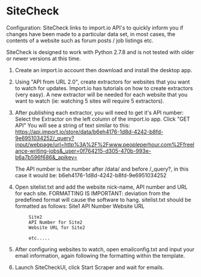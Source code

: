 # SiteCheck
Configuration:
SiteCheck links to import.io API's to quickly inform you if changes have been made to a particular data set, in most cases, the contents of a website such as forum posts / job listings etc.

SiteCheck is designed to work with Python 2.7.8 and is not tested with older or newer versions at this time.

1) Create an import.io account then download and install the desktop app.

2) Using "API from URL 2.0", create extractors for websites that you want to watch for updates. Import.io has tutorials on how to create extractors (very easy). A new extractor will be needed for each website that you want to watch (ie: watching 5 sites will require 5 extractors).

3) After publishing each extractor, you will need to get it's API number:
	Select the Extractor on the left column of the import.io app.
	Click "GET API"
	You will see a string of text similar to this:
		https://api.import.io/store/data/b6eh4176-1d8d-4242-b8fd-9e6951034252/_query?input/webpage/url=http%3A%2F%2Fwww.peopleperhour.com%2Ffreelance-writing-jobs&_user=0f764215-d305-470b-993e-b6a7b596f686&_apikey=
		
	The API number is the number after /data/ and before /_query?, in this case it would be: b6eh4176-1d8d-4242-b8fd-9e6951034252
	
4) Open sitelist.txt and add the website nick-name, API number and URL for each site.
	FORMATTING IS IMPORTANT: deviation from the predefined format will cause the software to hang. sitelist.txt should be formatted as follows:
			Site1
			API Number
			Website URL
			
			Site2
			API Number for Site2
			Website URL for Site2
			
			etc.....

5) After configuring websites to watch, open emailconfig.txt and input your email information, again following the formatting within the template.

6) Launch SiteCheckUI, click Start Scraper and wait for emails.
